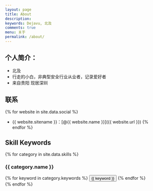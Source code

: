 ```yaml
---
layout: page
title: About
description: 
keywords: Dejavu, 北及
comments: true
menu: 关于
permalink: /about/
---
```


## 个人简介：

* 北及
* 行走的小白，非典型安全行业从业者，记录爱好者
* 来自贵阳 现居深圳


## 联系

{% for website in site.data.social %}
* {{ website.sitename }}：[@{{ website.name }}]({{ website.url }})
{% endfor %}

## Skill Keywords

{% for category in site.data.skills %}
### {{ category.name }}
<div class="btn-inline">
{% for keyword in category.keywords %}
<button class="btn btn-outline" type="button">{{ keyword }}</button>
{% endfor %}
</div>
{% endfor %}
